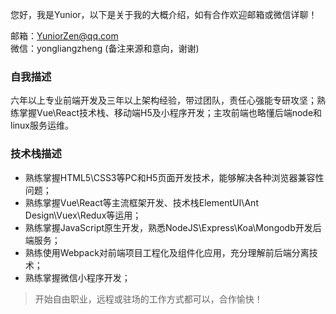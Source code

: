 
您好，我是Yunior，以下是关于我的大概介绍，如有合作欢迎邮箱或微信详聊！

邮箱：YuniorZen@qq.com  
微信：yongliangzheng (备注来源和意向，谢谢)


### 自我描述
六年以上专业前端开发及三年以上架构经验，带过团队，责任心强能专研攻坚；熟练掌握Vue\React技术栈、移动端H5及小程序开发；主攻前端也略懂后端node和linux服务运维。

### 技术栈描述
- 熟练掌握HTML5\CSS3等PC和H5页面开发技术，能够解决各种浏览器兼容性问题；
- 熟练掌握Vue\React等主流框架开发、技术栈ElementUI\Ant Design\Vuex\Redux等运用；
- 熟练掌握JavaScript原生开发，熟悉NodeJS\Express\Koa\Mongodb开发后端服务；
- 熟练使用Webpack对前端项目工程化及组件化应用，充分理解前后端分离技术；
- 熟练掌握微信小程序开发；


> 开始自由职业，远程或驻场的工作方式都可以，合作愉快！
